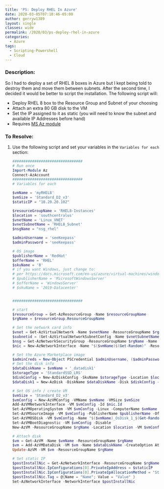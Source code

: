 ```yaml
---
title: 'PS: Deploy RHEL In Azure'
date: 2020-03-05T07:18:46-05:00
author: gerryw1389
layout: single
classes: wide
permalink: /2020/03/ps-deploy-rhel-in-azure
categories:
  - Azure
tags:
  - Scripting-Powershell
  - Cloud
---
```

<!--more-->

### Description:

So I had to deploy a set of RHEL 8 boxes in Azure but I kept being told to destroy them and move them between subnets. After the second time, I decided it would be better to script the installation. The following script will:

   - Deploy RHEL 8 box to the Resource Group and Subnet of your choosing
   - Attach an extra 80 GB disk to the VM
   - Set the IP assigned to it as static (you will need to know the subnet and available IP Addresses before hand)
   - Requires [MS Az module](https://docs.microsoft.com/en-us/powershell/azure/new-azureps-module-az?view=azps-3.7.0)

### To Resolve:

1. Use the following script and set your variables in the `Variables for each` section:


   ```powershell
   ################################
   # Run once
   Import-Module Az
   Connect-AzAccount
   ################################
   # Variables for each

   $vmName = 'myRHEL8'
   $vmSize = 'Standard_D2_v3'
   $staticIP = "10.20.20.102"

   $resourceGroupName = 'RHEL8-Instances'
   $location = 'southcentralus'
   $vnetName = 'Linux_VNET'
   $vnetSubnetName = 'RHEL8_Subnet'
   $nsgName = "nsg_rhel"

   $adminUsername = 'seeKeepass'
   $adminPassword = 'seeKeepass'

   # OS image
   $publisherName = 'RedHat'
   $offerName = 'RHEL'
   $skuName = '8'
   # if you want Windows, just change to:
   # per https://docs.microsoft.com/en-us/azure/virtual-machines/windows/cli-ps-findimage
   # $publisherName = 'MicrosoftWindowsServer'
   # $offerName = 'WindowsServer'
   # $skuName = '2019-Datacenter'


   ################################

   # start
   $resourceGroup = Get-AzResourceGroup -Name $resourceGroupName
   $rgName = $resourceGroup.ResourceGroupName

   # Set the network card info
   $vnet = Get-AzVirtualNetwork -Name $vnetName -ResourceGroupName $rgName
   $subnetid = (Get-AzVirtualNetworkSubnetConfig -Name $vnetSubnetName -VirtualNetwork $vnet).Id
   $nsg = Get-AzNetworkSecurityGroup -ResourceGroupName $rgName -Name $nsgName
   $nic = New-AzNetworkInterface -Name "$($vmName)$(Get-Random)" -ResourceGroupName $rgName -Location $location -SubnetId $subnetid -NetworkSecurityGroupId $nsg.Id

   # Set the Azure Marketplace image
   $adminCreds = New-Object PSCredential $adminUsername, ($adminPassword | ConvertTo-SecureString -AsPlainText -Force)
   # Set the disk info
   $dataDiskName = $vmName + '_datadisk1'
   $storageType = 'StandardSSD_LRS'
   $diskConfig = New-AzDiskConfig -SkuName $storageType -Location $location -CreateOption Empty -DiskSizeGB 80
   $dataDisk1 = New-AzDisk -DiskName $dataDiskName -Disk $diskConfig -ResourceGroupName $rgName

   # Set OS info / create VM
   $vmSize = 'Standard_D2_v3'
   $vmConfig = New-AzVMConfig -VMName $vmName -VMSize $vmSize
   Add-AzVMNetworkInterface -VM $vmConfig -Id $nic.Id
   Set-AzVMOperatingSystem -VM $vmConfig -Linux -ComputerName $vmName -Credential $adminCreds
   Set-AzVMSourceImage -VM $vmConfig -PublisherName $publisherName -Offer $offerName -Skus $skuName -Version 'latest'
   Set-AzVMOSDisk -VM $vmConfig -Name "$($vmName)_OsDisk_1_$(Get-Random)" -CreateOption "FromImage"
   Set-AzVMBootDiagnostic -VM $vmConfig -Disable
   New-AzVM -ResourceGroupName $rgName -Location $location -VM $vmConfig

   # Attach disk
   $vm = Get-AzVM -Name $vmName -ResourceGroupName $rgName 
   $vm = Add-AzVMDataDisk -VM $vm -Name $dataDiskName -CreateOption Attach -ManagedDiskId $dataDisk1.Id -Lun 1
   Update-AzVM -VM $vm -ResourceGroupName $rgName

   # Set static IP
   $postInstallNic = Get-AzNetworkInterface -ResourceGroupName $rgName -Name $nic.Name
   $postInstallNic.IpConfigurations[0].PrivateIpAddress = $staticIP
   $postInstallNic.IpConfigurations[0].PrivateIpAllocationMethod = "Static"
   $postInstallNic.Tag = @{Name = "Name"; Value = "Value" }
   Set-AzNetworkInterface -NetworkInterface $postInstallNic
   ```

